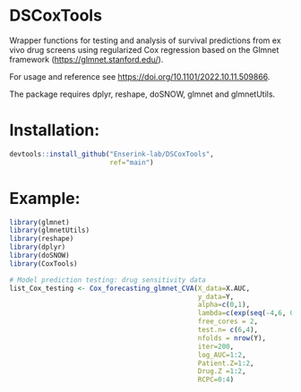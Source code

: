 # DSCoxTools
Wrapper functions for testing and analysis of survival predictions from ex vivo drug screens using regularized Cox regression based on the Glmnet framework (https://glmnet.stanford.edu/).

For usage and reference see https://doi.org/10.1101/2022.10.11.509866.

The package requires dplyr, reshape, doSNOW, glmnet and glmnetUtils.

# Installation:
``` r
devtools::install_github("Enserink-lab/DSCoxTools",
                         ref="main")
``` 
# Example:
``` r
library(glmnet)
library(glmnetUtils)
library(reshape)
library(dplyr)
library(doSNOW)
library(CoxTools)

# Model prediction testing: drug sensitivity data
list_Cox_testing <- Cox_forecasting_glmnet_CVA(X_data=X.AUC, 
                                               y_data=Y, 
                                               alpha=c(0,1), 
                                               lambda=c(exp(seq(-4,6, 0.1))),
                                               free_cores = 2,
                                               test.n= c(6,4), 
                                               nfolds = nrow(Y),
                                               iter=200,
                                               log_AUC=1:2,
                                               Patient.Z=1:2,
                                               Drug.Z =1:2,
                                               RCPC=0:4)
                                                              
``` 

